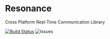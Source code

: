 # Resonance
Cross Platform Real-Time Communication Library

[![Build Status](https://sirilix.visualstudio.com/Resonance/_apis/build/status/royben.Resonance?branchName=main)](https://sirilix.visualstudio.com/Resonance/_build/latest?definitionId=1&branchName=main)
![Issues](https://img.shields.io/github/issues/royben/Resonance.svg?style=flat-square)

